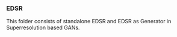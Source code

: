 ### EDSR

This folder consists of standalone EDSR and EDSR as Generator in Superresolution based GANs.

 